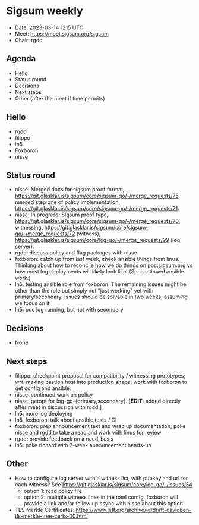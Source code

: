 # Sigsum weekly

  - Date: 2023-03-14 1215 UTC
  - Meet: https://meet.sigsum.org/sigsum
  - Chair: rgdd

## Agenda

  - Hello
  - Status round
  - Decisions
  - Next steps
  - Other (after the meet if time permits)

## Hello

  - rgdd
  - filippo
  - ln5
  - Foxboron
  - nisse

## Status round

  - nisse: Merged docs for sigsum proof format,
    https://git.glasklar.is/sigsum/core/sigsum-go/-/merge_requests/75, merged
    step one of policy implementation,
    https://git.glasklar.is/sigsum/core/sigsum-go/-/merge_requests/71. 
  - nisse: In progress: Sigsum proof type,
    https://git.glasklar.is/sigsum/core/sigsum-go/-/merge_requests/70,
    witnessing,
    https://git.glasklar.is/sigsum/core/sigsum-go/-/merge_requests/72 (witness),
    https://git.glasklar.is/sigsum/core/log-go/-/merge_requests/99 (log server).
  - rgdd: discuss policy and flag packages with nisse
  - foxboron: catch up from last week, check ansible things from linus.
    Thinking about how to reconcile how we do things on poc.sigsum.org vs how
    most log deployments will likely look like.  (So: continued ansible work.)
  - ln5: testing ansible role from foxboron.  The remaining issues might be
    other than the role but simply not "just working" yet with
    primary/secondary.  Issues should be solvable in two weeks, assuming we
    focus on it.
  - ln5: poc log running, but not with secondary

## Decisions

  - None

## Next steps

  - filippo: checkpoint proposal for compatibility / witnessing prototypes; wrt.
    making bastion host into production shape, work with foxboron to get config
    and ansible.
  - nisse: continued work on policy
  - nisse: getopt for log-go-{primary,secondary}. [**EDIT:** added directly
    after meet in discussion with rgdd.]
  - ln5: more log deploying
  - ln5, foxboron: talk about ansible tests / CI
  - foxboron: prep announcement text and wrap up documentation; poke nisse and
    rgdd to take a read and work with linus for review
  - rgdd: provide feedback on a need-basis
  - ln5: poke richard with 2-week announcement heads-up

## Other

  - How to configure log server with a witness list, with pubkey and url for
    each witness? See https://git.glasklar.is/sigsum/core/log-go/-/issues/54
    - option 1: read policy file
    - option 2: multiple witness lines in the toml config, foxboron will provide
      a link and/or follow up async with nisse about this option
  - TLS Merkle Certificates:
    https://www.ietf.org/archive/id/draft-davidben-tls-merkle-tree-certs-00.html
